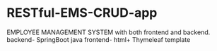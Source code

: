 # RESTful-EMS-CRUD-app
EMPLOYEE MANAGEMENT SYSTEM with both frontend and backend. 
backend- SpringBoot java
frontend- html+ Thymeleaf template
